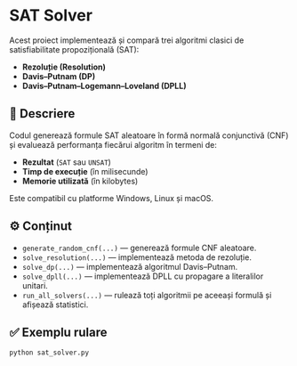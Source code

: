 # SAT Solver 

Acest proiect implementează și compară trei algoritmi clasici de satisfiabilitate propozițională (SAT):

- **Rezoluție (Resolution)**
- **Davis–Putnam (DP)**
- **Davis–Putnam–Logemann–Loveland (DPLL)**

## 📌 Descriere

Codul generează formule SAT aleatoare în formă normală conjunctivă (CNF) și evaluează performanța fiecărui algoritm în termeni de:
- **Rezultat** (`SAT` sau `UNSAT`)
- **Timp de execuție** (în milisecunde)
- **Memorie utilizată** (în kilobytes)

Este compatibil cu platforme Windows, Linux și macOS.

## ⚙️ Conținut

- `generate_random_cnf(...)` — generează formule CNF aleatoare.
- `solve_resolution(...)` — implementează metoda de rezoluție.
- `solve_dp(...)` — implementează algoritmul Davis–Putnam.
- `solve_dpll(...)` — implementează DPLL cu propagare a literalilor unitari.
- `run_all_solvers(...)` — rulează toți algoritmii pe aceeași formulă și afișează statistici.

## ✅ Exemplu rulare

```zsh
python sat_solver.py
